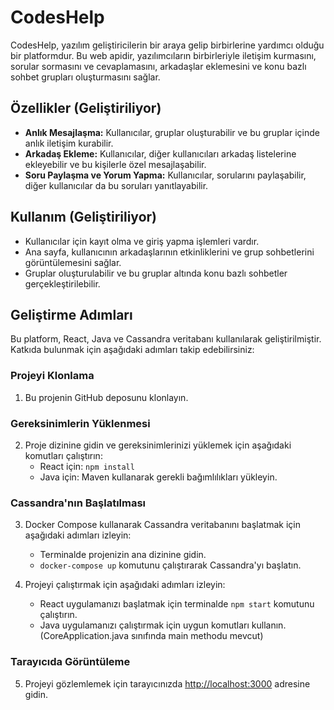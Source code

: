 # CodesHelp

CodesHelp, yazılım geliştiricilerin bir araya gelip birbirlerine yardımcı olduğu bir platformdur. Bu web apidir, yazılımcıların birbirleriyle iletişim kurmasını, sorular sormasını ve cevaplamasını, arkadaşlar eklemesini ve konu bazlı sohbet grupları oluşturmasını sağlar.

## Özellikler (Geliştiriliyor)

- **Anlık Mesajlaşma:** Kullanıcılar, gruplar oluşturabilir ve bu gruplar içinde anlık iletişim kurabilir.
- **Arkadaş Ekleme:** Kullanıcılar, diğer kullanıcıları arkadaş listelerine ekleyebilir ve bu kişilerle özel mesajlaşabilir.
- **Soru Paylaşma ve Yorum Yapma:** Kullanıcılar, sorularını paylaşabilir, diğer kullanıcılar da bu soruları yanıtlayabilir.

## Kullanım (Geliştiriliyor)

- Kullanıcılar için kayıt olma ve giriş yapma işlemleri vardır.
- Ana sayfa, kullanıcının arkadaşlarının etkinliklerini ve grup sohbetlerini görüntülemesini sağlar.
- Gruplar oluşturulabilir ve bu gruplar altında konu bazlı sohbetler gerçekleştirilebilir.

## Geliştirme Adımları

Bu platform, React, Java ve Cassandra veritabanı kullanılarak geliştirilmiştir. Katkıda bulunmak için aşağıdaki adımları takip edebilirsiniz:

### Projeyi Klonlama

1. Bu projenin GitHub deposunu klonlayın.

### Gereksinimlerin Yüklenmesi

2. Proje dizinine gidin ve gereksinimlerinizi yüklemek için aşağıdaki komutları çalıştırın:
    - React için: `npm install`
    - Java için: Maven kullanarak gerekli bağımlılıkları yükleyin.

### Cassandra'nın Başlatılması

3. Docker Compose kullanarak Cassandra veritabanını başlatmak için aşağıdaki adımları izleyin:
    - Terminalde projenizin ana dizinine gidin.
    - `docker-compose up` komutunu çalıştırarak Cassandra'yı başlatın.

4. Projeyi çalıştırmak için aşağıdaki adımları izleyin:
    - React uygulamanızı başlatmak için terminalde `npm start` komutunu çalıştırın.
    - Java uygulamanızı çalıştırmak için uygun komutları kullanın. (CoreApplication.java sınıfında main methodu mevcut)

### Tarayıcıda Görüntüleme

5. Projeyi gözlemlemek için tarayıcınızda [http://localhost:3000](http://localhost:3000) adresine gidin.

